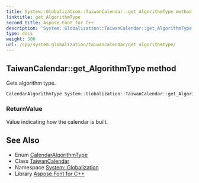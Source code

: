 ```yaml
---
title: System::Globalization::TaiwanCalendar::get_AlgorithmType method
linktitle: get_AlgorithmType
second_title: Aspose.Font for C++
description: 'System::Globalization::TaiwanCalendar::get_AlgorithmType method. Gets algorithm type in C++.'
type: docs
weight: 300
url: /cpp/system.globalization/taiwancalendar/get_algorithmtype/
---
```

## TaiwanCalendar::get_AlgorithmType method


Gets algorithm type.

```cpp
CalendarAlgorithmType System::Globalization::TaiwanCalendar::get_AlgorithmType() const override
```


### ReturnValue

Value indicating how the calendar is built.

## See Also

* Enum [CalendarAlgorithmType](../../calendaralgorithmtype/)
* Class [TaiwanCalendar](../)
* Namespace [System::Globalization](../../)
* Library [Aspose.Font for C++](../../../)
